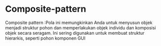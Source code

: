 # Composite-pattern

Composite pattern :Pola ini memungkinkan Anda untuk menyusun objek menjadi struktur pohon dan memperlakukan objek individu dan komposisi objek secara seragam. Ini sering digunakan untuk membuat struktur hierarkis, seperti pohon komponen GUI
